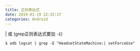```yaml
---
title: 正则表达式
date: 2019-01-19 22:32:17
categories: Android
---
```


| 或 (grep正则表达式要加 `-E`)

```shell
$ adb logcat | grep -E "HeadsetStateMachine:| setForceUse"
```

